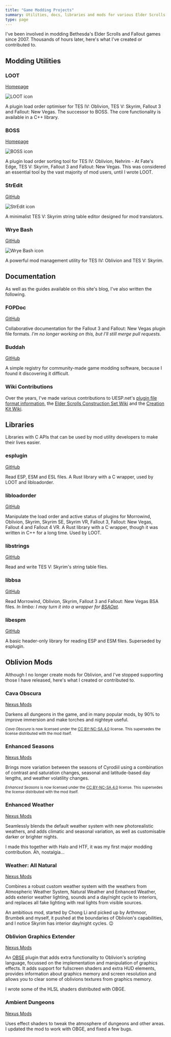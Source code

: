 ```yaml
---
title: "Game Modding Projects"
summary: Utilities, docs, libraries and mods for various Elder Scrolls and Fallout games
type: page
---
```


I've been involved in modding Bethesda's Elder Scrolls and Fallout games since 2007. Thousands of hours later, here's what I've created or contributed to.

## Modding Utilities

### LOOT

[Homepage](https://loot.github.io/)

<div class="table-row">
    <img alt="LOOT icon" src="images/LOOT.png"><p>A plugin load order optimiser for TES IV: Oblivion, TES V: Skyrim, Fallout 3 and Fallout: New Vegas. The successor to BOSS. The core functionality is available in a C++ library.</p>
</div>

### BOSS

[Homepage](https://boss-developers.github.io/)

<div class="table-row">
    <img alt="BOSS icon" src="images/BOSS.png"><p>A plugin load order sorting tool for TES IV: Oblivion, Nehrim - At Fate's Edge, TES V: Skyrim, Fallout 3 and Fallout: New Vegas. This was considered an essential tool by the vast majority of mod users, until I wrote LOOT.</p>
</div>

### StrEdit

[GitHub](https://github.com/Ortham/stredit)

<div class="table-row">
    <img alt="StrEdit icon" src="images/StrEdit.png"><p>A minimalist TES V: Skyrim string table editor designed for mod translators. </p>
</div>

### Wrye Bash

[GitHub](https://github.com/wrye-bash)

<div class="table-row">
    <img alt="Wrye Bash icon" src="images/Bash.svg"><p>A powerful mod management utility for TES IV: Oblivion and TES V: Skyrim.</p>
</div>

## Documentation

As well as the guides available on this site's blog, I've also written the following.

### FOPDoc

[GitHub](https://github.com/Ortham/fopdoc)

Collaborative documentation for the Fallout 3 and Fallout: New Vegas plugin file formats. *I'm no longer working on this, but I'll still merge pull requests.*

### Buddah

[GitHub](https://github.com/Ortham/buddah)

A simple registry for community-made game modding software, because I found it discovering it difficult.

### Wiki Contributions

Over the years, I've made various contributions to UESP.net's [plugin file format information](https://en.uesp.net/wiki/Tes4Mod:Mod_File_Format), the [Elder Scrolls Construction Set Wiki](http://cs.elderscrolls.com/index.php?title=Main_Page) and the [Creation Kit Wiki](http://www.creationkit.com/).

## Libraries

Libraries with C APIs that can be used by mod utility developers to make their lives easier.

### esplugin

[GitHub](https://github.com/Ortham/esplugin)

Read ESP, ESM and ESL files. A Rust library with a C wrapper, used by LOOT and libloadorder.

### libloadorder

[GitHub](https://github.com/Ortham/libloadorder)

Manipulate the load order and active status of plugins for Morrowind, Oblivion, Skyrim, Skyrim SE, Skyrim VR, Fallout 3, Fallout: New Vegas, Fallout 4 and Fallout 4 VR. A Rust library with a C wrapper, though it was written in C++ for a long time. Used by LOOT.

### libstrings

[GitHub](https://github.com/Ortham/libstrings)

Read and write TES V: Skyrim's string table files.

### libbsa

[GitHub](https://github.com/Ortham/libbsa)

Read Morrowind, Oblivion, Skyrim, Fallout 3 and Fallout: New Vegas BSA files. *In limbo: I may turn it into a wrapper for [BSAOpt](https://github.com/Ethatron/bsaopt).*

### libespm

[GitHub](https://github.com/Ortham/libespm)

A basic header-only library for reading ESP and ESM files. Superseded by esplugin.

## Oblivion Mods

Although I no longer create mods for Oblivion, and I've stopped supporting those I have released, here's what I created or contributed to.

### Cava Obscura

[Nexus Mods](https://www.nexusmods.com/oblivion/mods/35099)

Darkens all dungeons in the game, and in many popular mods, by 90% to improve immersion and make torches and nighteye useful.

<small>*Cava Obscura* is now licensed under the [CC BY-NC-SA 4.0](https://creativecommons.org/licenses/by-nc-sa/4.0/) license. This supersedes the license distributed with the mod itself.</small>

### Enhanced Seasons

[Nexus Mods](https://www.nexusmods.com/oblivion/mods/27972)

Brings more variation between the seasons of Cyrodiil using a combination of contrast and saturation changes, seasonal and latitude-based day lengths, and weather volatility changes.

<small>*Enhanced Seasons* is now licensed under the [CC BY-NC-SA 4.0](https://creativecommons.org/licenses/by-nc-sa/4.0/) license. This supersedes the license distributed with the mod itself.</small>

### Enhanced Weather

[Nexus Mods](https://www.nexusmods.com/oblivion/mods/16544)

Seamlessly blends the default weather system with new photorealistic weathers, and adds climatic and seasonal variation, as well as customisable darker or brighter nights.

I made this together with Halo and HTF, it was my first major modding contribution. Ah, nostalgia...

### Weather: All Natural

[Nexus Mods](https://www.nexusmods.com/oblivion/mods/18305)

Combines a robust custom weather system with the weathers from Atmospheric Weather System, Natural Weather and Enhanced Weather, adds exterior weather lighting, sounds and a day/night cycle to interiors, and replaces all fake lighting with real lights from visible sources.

An ambitious mod, started by Chong Li and picked up by Arthmoor, Brumbek and myself, it pushed at the boundaries of Oblivion's capabilities, and I notice Skyrim has interior day/night cycles. 😉

### Oblivion Graphics Extender

[Nexus Mods](https://www.nexusmods.com/oblivion/mods/30054)

An [OBSE](https://obse.silverlock.org/) plugin that adds extra functionality to Oblivion's scripting language, focussed on the implementation and manipulation of graphics effects. It adds support for fullscreen shaders and extra HUD elements, provides information about graphics memory and screen resolution and allows you to clear some of oblivions textures from graphics memory.

I wrote some of the HLSL shaders distributed with OBGE.

### Ambient Dungeons

[Nexus Mods](https://www.nexusmods.com/oblivion/mods/18385)

Uses effect shaders to tweak the atmosphere of dungeons and other areas. I updated the mod to work with OBGE, and fixed a few bugs.
